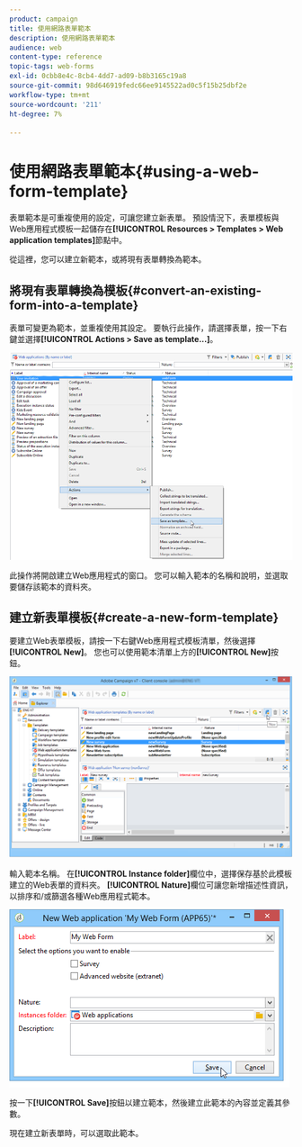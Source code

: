 ```yaml
---
product: campaign
title: 使用網路表單範本
description: 使用網路表單範本
audience: web
content-type: reference
topic-tags: web-forms
exl-id: 0cbb8e4c-8cb4-4dd7-ad09-b8b3165c19a8
source-git-commit: 98d646919fedc66ee9145522ad0c5f15b25dbf2e
workflow-type: tm+mt
source-wordcount: '211'
ht-degree: 7%

---
```


# 使用網路表單範本{#using-a-web-form-template}

表單範本是可重複使用的設定，可讓您建立新表單。 預設情況下，表單模板與Web應用程式模板一起儲存在&#x200B;**[!UICONTROL Resources > Templates > Web application templates]**&#x200B;節點中。

從這裡，您可以建立新範本，或將現有表單轉換為範本。

## 將現有表單轉換為模板{#convert-an-existing-form-into-a-template}

表單可變更為範本，並重複使用其設定。 要執行此操作，請選擇表單，按一下右鍵並選擇&#x200B;**[!UICONTROL Actions > Save as template...]**。

![](assets/s_ncs_admin_survey_saveastemplate.png)

此操作將開啟建立Web應用程式的窗口。 您可以輸入範本的名稱和說明，並選取要儲存該範本的資料夾。

## 建立新表單模板{#create-a-new-form-template}

要建立Web表單模板，請按一下右鍵Web應用程式模板清單，然後選擇&#x200B;**[!UICONTROL New]**。 您也可以使用範本清單上方的&#x200B;**[!UICONTROL New]**&#x200B;按鈕。

![](assets/s_ncs_admin_survey_createtemplate.png)

輸入範本名稱。 在&#x200B;**[!UICONTROL Instance folder]**&#x200B;欄位中，選擇保存基於此模板建立的Web表單的資料夾。 **[!UICONTROL Nature]**&#x200B;欄位可讓您新增描述性資訊，以排序和/或篩選各種Web應用程式範本。

![](assets/s_ncs_admin_survey_createtemplate_details.png)

按一下&#x200B;**[!UICONTROL Save]**&#x200B;按鈕以建立範本，然後建立此範本的內容並定義其參數。

現在建立新表單時，可以選取此範本。
